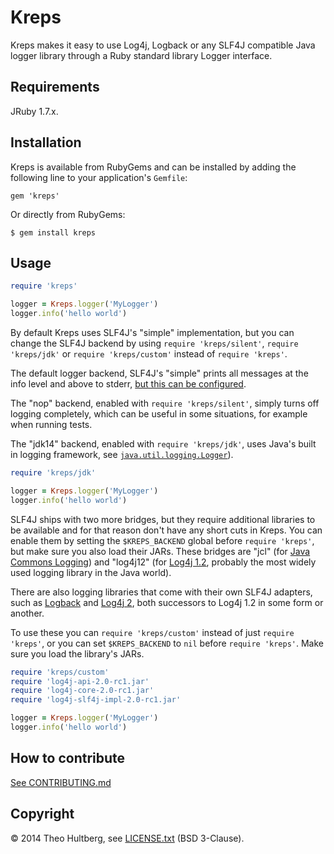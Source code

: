# Kreps

Kreps makes it easy to use Log4j, Logback or any SLF4J compatible Java logger library through a Ruby standard library Logger interface.

## Requirements

JRuby 1.7.x.

## Installation

Kreps is available from RubyGems and can be installed by adding the following line to your application's `Gemfile`:

    gem 'kreps'

Or directly from RubyGems:

    $ gem install kreps

## Usage

```ruby
require 'kreps'

logger = Kreps.logger('MyLogger')
logger.info('hello world')
```

By default Kreps uses SLF4J's "simple" implementation, but you can change the SLF4J backend by using `require 'kreps/silent'`, `require 'kreps/jdk'` or `require 'kreps/custom'` instead of `require 'kreps'`.

The default logger backend, SLF4J's "simple" prints all messages at the info level and above to stderr, [but this can be configured](http://www.slf4j.org/api/org/slf4j/impl/SimpleLogger.html).

The "nop" backend, enabled with `require 'kreps/silent'`, simply turns off logging completely, which can be useful in some situations, for example when running tests.

The "jdk14" backend, enabled with `require 'kreps/jdk'`, uses Java's built in logging framework, see [`java.util.logging.Logger`](http://docs.oracle.com/javase/7/docs/api/java/util/logging/Logger.html)).

```ruby
require 'kreps/jdk'

logger = Kreps.logger('MyLogger')
logger.info('hello world')
```

SLF4J ships with two more bridges, but they require additional libraries to be available and for that reason don't have any short cuts in Kreps. You can enable them by setting the `$KREPS_BACKEND` global before `require 'kreps'`, but make sure you also load their JARs. These bridges are "jcl" (for [Java Commons Logging](http://commons.apache.org/proper/commons-logging/)) and "log4j12" (for [Log4j 1.2](http://logging.apache.org/log4j/1.2/), probably the most widely used logging library in the Java world).

There are also logging libraries that come with their own SLF4J adapters, such as [Logback](http://logback.qos.ch/) and [Log4j 2](http://logging.apache.org/log4j/2.x/), both successors to Log4j 1.2 in some form or another.

To use these you can `require 'kreps/custom'` instead of just `require 'kreps'`, or you can set `$KREPS_BACKEND` to `nil` before `require 'kreps'`. Make sure you load the library's JARs.

```ruby
require 'kreps/custom'
require 'log4j-api-2.0-rc1.jar'
require 'log4j-core-2.0-rc1.jar'
require 'log4j-slf4j-impl-2.0-rc1.jar'

logger = Kreps.logger('MyLogger')
logger.info('hello world')
```

## How to contribute

[See CONTRIBUTING.md](CONTRIBUTING.md)

## Copyright

© 2014 Theo Hultberg, see [LICENSE.txt](LICENSE.txt) (BSD 3-Clause).
